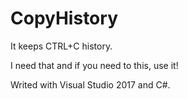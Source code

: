 # CopyHistory

It keeps CTRL+C history.

I need that and if you need to this, use it!

Writed with Visual Studio 2017 and C#.
